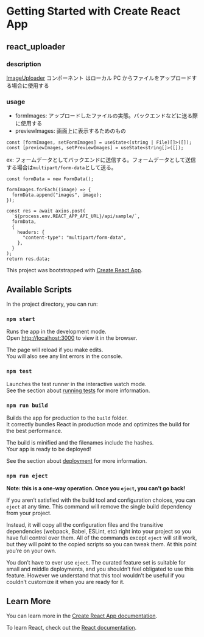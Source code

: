 # Getting Started with Create React App

## react_uploader

### description

[ImageUploader](uploader/src/components/ImageUploader.tsx) コンポーネント はローカル PC からファイルをアップロードする場合に使用する

### usage

- formImages: アップロードしたファイルの実態。バックエンドなどに送る際に使用する
- previewImages: 画面上に表示するためのもの

```
const [formImages, setFormImages] = useState<(string | File)[]>([]);
const [previewImages, setPreviewImages] = useState<string[]>([]);
```

ex: フォームデータとしてバックエンドに送信する。フォームデータとして送信する場合は`multipart/form-data`として送る。

```
const formData = new FormData();

formImages.forEach((image) => {
  formData.append("images", image);
});

const res = await axios.post(
  `${process.env.REACT_APP_API_URL}/api/sample/`,
  formData,
  {
    headers: {
      "content-type": "multipart/form-data",
    },
  }
);
return res.data;
```

This project was bootstrapped with [Create React App](https://github.com/facebook/create-react-app).

## Available Scripts

In the project directory, you can run:

### `npm start`

Runs the app in the development mode.\
Open [http://localhost:3000](http://localhost:3000) to view it in the browser.

The page will reload if you make edits.\
You will also see any lint errors in the console.

### `npm test`

Launches the test runner in the interactive watch mode.\
See the section about [running tests](https://facebook.github.io/create-react-app/docs/running-tests) for more information.

### `npm run build`

Builds the app for production to the `build` folder.\
It correctly bundles React in production mode and optimizes the build for the best performance.

The build is minified and the filenames include the hashes.\
Your app is ready to be deployed!

See the section about [deployment](https://facebook.github.io/create-react-app/docs/deployment) for more information.

### `npm run eject`

**Note: this is a one-way operation. Once you `eject`, you can’t go back!**

If you aren’t satisfied with the build tool and configuration choices, you can `eject` at any time. This command will remove the single build dependency from your project.

Instead, it will copy all the configuration files and the transitive dependencies (webpack, Babel, ESLint, etc) right into your project so you have full control over them. All of the commands except `eject` will still work, but they will point to the copied scripts so you can tweak them. At this point you’re on your own.

You don’t have to ever use `eject`. The curated feature set is suitable for small and middle deployments, and you shouldn’t feel obligated to use this feature. However we understand that this tool wouldn’t be useful if you couldn’t customize it when you are ready for it.

## Learn More

You can learn more in the [Create React App documentation](https://facebook.github.io/create-react-app/docs/getting-started).

To learn React, check out the [React documentation](https://reactjs.org/).
